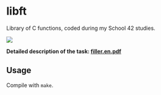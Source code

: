 # libft

Library of C functions, coded during my School 42 studies. 

![](subjects/functions_list)

**Detailed description of the task: [filler.en.pdf](https://github.com/dstepanets/Filler/blob/master/filler.en.pdf)**

## Usage

Compile with `make`. 

